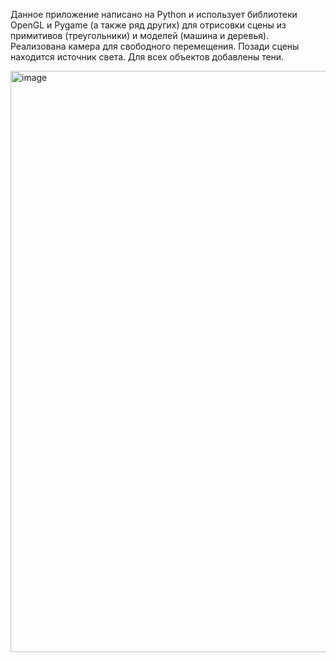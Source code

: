 
Данное приложение написано на Python и использует библиотеки OpenGL и Pygame (а также ряд других) для отрисовки сцены из примитивов (треугольники) и моделей (машина и деревья). Реализована камера для свободного перемещения. Позади сцены находится источник света. Для всех объектов добавлены тени.

<img width="1599" height="930" alt="image" src="https://github.com/user-attachments/assets/60f83ee7-c431-4625-882e-47ae7d625d81" />
